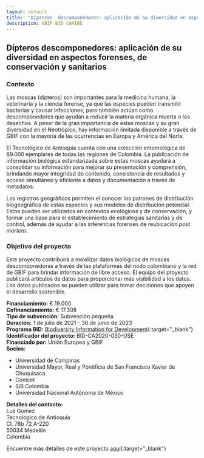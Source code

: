 ```yaml
---
layout: default
title:  "Dípteros  descomponedores: aplicación de su diversidad en aspectos forenses, de conservación y sanitarios"
description: GBIF BID CARIBE
---
```


## Dípteros descomponedores: aplicación de su diversidad en aspectos forenses, de conservación y sanitarios


### Contexto

Las moscas (dípteros) son importantes para la medicina humana, la veterinaria y la ciencia forense, ya que las especies pueden transmitir bacterias y causar infecciones, pero también actúan como descomponedores que ayudan a reducir la materia orgánica muerta o los desechos. A pesar de la gran importancia de estas moscas y su gran diversidad en el Neotrópico, hay información limitada disponible a través de GBIF con la mayoría de las ocurrencias en Europa y América del Norte.

El Tecnológico de Antioquia cuenta con una colección entomológica de 89.000 ejemplares de todas las regiones de Colombia. La publicación de información biológica estandarizada sobre estas moscas ayudará a consolidar su información para mejorar su presentación y comprensión, brindando mayor integridad de contenido, consistencia de resultados y acceso simultáneo y eficiente a datos y documentación a través de metadatos.

Los registros geográficos permiten el conocer los patrones de distribución biogeográfica de estas especies y sus modelos de distribución potencial. Estos pueden ser utilizados en contextos ecológicos y de conservación, y formar una base para el establecimiento de estrategias sanitarias y de control, además de ayudar a las inferencias forenses de reubicación *post mortem*.

### Objetivo del proyecto

Este proyecto contribuirá a movilizar datos biológicos de moscas descomponedoras a través de las plataformas del nodo colombiano y la red de GBIF para brindar información de libre acceso. El equipo del proyecto publicará artículos de datos para proporcionar más visibilidad a los datos. Los datos publicados se pueden utilizar para tomar decisiones que apoyen el desarrollo sostenible.

**Financiamiento:** € 19.000  
**Cofinanciamiento:** € 17.308  
**Tipo de subvención:** Subvención pequeña  
**Duración:** 1 de julio de 2021 - 30 de junio de 2023  
**Programa BID:** [Biodiversity Information for Development](https://www.gbif.org/es/programme/82243){:target="_blank"}  
**Identificador del proyecto:** BID-CA2020-030-USE  
**Financiado por:** Unión Europea y GBIF  
**Socios:**
- Universidad de Campinas  
- Universidad Mayor, Real y Pontificia de San Francisco Xavier de Chuquisaca  
- Conicet  
- SiB Colombia  
- Universidad Nacional Autónoma de México   


**Detalles del contacto:**  
Luz Gomez  
Tecnologico de Antioquia  
Cl. 78b 72 A-220  
50034 Medellín  
Colombia

Encuentre más detalles de este proyecto [aquí](https://www.gbif.org/project/BID-CA2020-056-INS/data-on-dipterans-in-colombia-with-relevance-to-human-and-animal-health){:target="_blank"}
